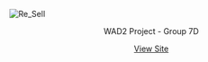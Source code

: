 ![Re_Sell](https://user-images.githubusercontent.com/68807296/223304598-aa2b6671-91f9-40cf-ae2c-e859f5df8289.png)
<p align="center">WAD2 Project - Group 7D</p>
<a href="http://willm.pythonanywhere.com"> <p align="center">View Site</p> </a>
